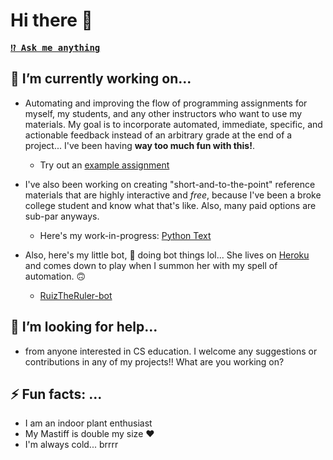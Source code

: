 # Hi there 👋
<kbd><strong>[⁉️ Ask me anything](https://github.com/RuizTheRuler/RuizTheRuler/issues/new?assignees=RuizTheRuler&labels=ama&template=ama.md&title=%5BAMA%5D)</strong>

## 🔭 I’m currently working on...
-  Automating and improving the flow of programming assignments for myself, my students, and any other instructors who want to use my materials. My goal is to incorporate automated, immediate, specific, and actionable feedback instead of an arbitrary grade at the end of a project... I've been having **way too much fun with this!**.
    - Try out an [example assignment](https://classroom.github.com/a/AXBkx-W5)   
    
-  I've also been working on creating "short-and-to-the-point" reference materials that are highly interactive and *free*, because I've been a broke college student and know what that's like. Also, many paid options are sub-par anyways.
    - Here's my work-in-progress: [Python Text](https://cs-1400.github.io/)

- Also, here's my little bot, :robot: doing bot things lol... She lives on [Heroku](https://www.heroku.com/) and comes down to play when I summon her with my spell of automation. :upside_down_face: 
    - [RuizTheRuler-bot](https://github.com/RuizTheRuler-bot)

## 🤔 I’m looking for help...
-  from anyone interested in CS education. I welcome any suggestions or contributions in any of my projects!! What are you working on?

## ⚡ Fun facts: ...
- I am an indoor plant enthusiast
- My Mastiff is double my size :heart:
- I'm always cold... brrrr
